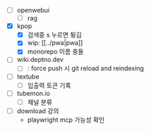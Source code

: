 - [ ] openwebui
  - [ ] rag
- [X] kpop
  - [X] 검색중 s 누르면 튕김
  - [X] wip: [[../pwa|pwa]]
  - [X] monorepo 이름 충돌
- [ ] wiki.deptno.dev
  - [ ] : force push 시 git reload and reindexing
- [ ] textube
  - [ ] 입출력 토큰 기록
- [ ] tubemon.io
  - [ ] 채널 분류
- [ ] download 강의
  - playwright mcp 가능성 확인
